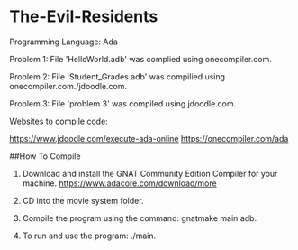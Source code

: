 # The-Evil-Residents

Programming Language: Ada

Problem 1: File 'HelloWorld.adb' was complied using onecompiler.com.

Problem 2: File 'Student_Grades.adb' was compilied using onecompiler.com./jdoodle.com.

Problem 3: File 'problem 3' was compiled using jdoodle.com.

Websites to compile code:

https://www.jdoodle.com/execute-ada-online
https://onecompiler.com/ada

##How To Compile
1. Download and install the GNAT Community Edition Compiler for your machine. 
https://www.adacore.com/download/more

2. CD into the movie system folder. 
3. Compile the program using the command: gnatmake main.adb.
4. To run and use the program: ./main.
